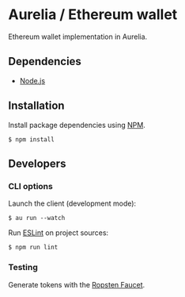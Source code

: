 # Aurelia / Ethereum wallet

Ethereum wallet implementation in Aurelia.

## Dependencies

- [Node.js](https://nodejs.org)

## Installation

Install package dependencies using [NPM](https://npmjs.com).

    $ npm install

## Developers

### CLI options

Launch the client (development mode):

    $ au run --watch

Run [ESLint](https://eslint.org/) on project sources:

    $ npm run lint

### Testing

Generate tokens with the [Ropsten Faucet](http://faucet.ropsten.be:3001).
